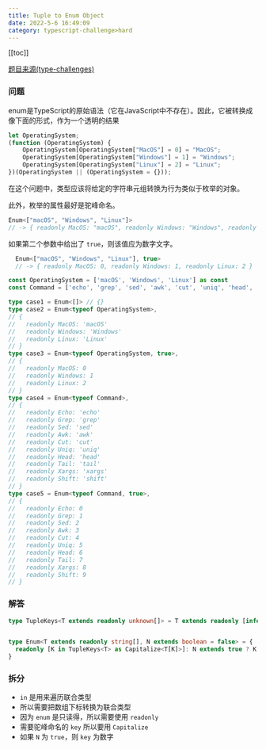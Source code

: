 ```yaml
---
title: Tuple to Enum Object
date: 2022-5-6 16:49:09
category: typescript-challenge>hard
---
```


[[toc]]

[题目来源(type-challenges)](https://github.com/type-challenges/type-challenges/blob/main/questions/00472-hard-tuple-to-enum-object/README.md)

### 问题

enum是TypeScript的原始语法（它在JavaScript中不存在）。因此，它被转换成像下面的形式，作为一个透明的结果

```javascript
let OperatingSystem;
(function (OperatingSystem) {
    OperatingSystem[OperatingSystem["MacOS"] = 0] = "MacOS";
    OperatingSystem[OperatingSystem["Windows"] = 1] = "Windows";
    OperatingSystem[OperatingSystem["Linux"] = 2] = "Linux";
})(OperatingSystem || (OperatingSystem = {}));
```
在这个问题中，类型应该将给定的字符串元组转换为行为类似于枚举的对象。

此外，枚举的属性最好是驼峰命名。

```typescript
Enum<["macOS", "Windows", "Linux"]>
// -> { readonly MacOS: "macOS", readonly Windows: "Windows", readonly Linux: "Linux" }
```

如果第二个参数中给出了 `true`，则该值应为数字文字。

```typescript
  Enum<["macOS", "Windows", "Linux"], true>
  // -> { readonly MacOS: 0, readonly Windows: 1, readonly Linux: 2 }
```

```typescript
const OperatingSystem = ['macOS', 'Windows', 'Linux'] as const
const Command = ['echo', 'grep', 'sed', 'awk', 'cut', 'uniq', 'head', 'tail', 'xargs', 'shift'] as const

type case1 = Enum<[]> // {}
type case2 = Enum<typeof OperatingSystem>,
// {
//   readonly MacOS: 'macOS'
//   readonly Windows: 'Windows'
//   readonly Linux: 'Linux'
// }
type case3 = Enum<typeof OperatingSystem, true>,
// {
//   readonly MacOS: 0
//   readonly Windows: 1
//   readonly Linux: 2
// }
type case4 = Enum<typeof Command>,
// {
//   readonly Echo: 'echo'
//   readonly Grep: 'grep'
//   readonly Sed: 'sed'
//   readonly Awk: 'awk'
//   readonly Cut: 'cut'
//   readonly Uniq: 'uniq'
//   readonly Head: 'head'
//   readonly Tail: 'tail'
//   readonly Xargs: 'xargs'
//   readonly Shift: 'shift'
// }
type case5 = Enum<typeof Command, true>,
// {
//   readonly Echo: 0
//   readonly Grep: 1
//   readonly Sed: 2
//   readonly Awk: 3
//   readonly Cut: 4
//   readonly Uniq: 5
//   readonly Head: 6
//   readonly Tail: 7
//   readonly Xargs: 8
//   readonly Shift: 9
// }

```

### 解答

```typescript
type TupleKeys<T extends readonly unknown[]> = T extends readonly [infer _, ...infer Tail] ? TupleKeys<Tail> | Tail['length'] : never;


type Enum<T extends readonly string[], N extends boolean = false> = {
  readonly [K in TupleKeys<T> as Capitalize<T[K]>]: N extends true ? K : T[K]
}
```

### 拆分
* `in` 是用来遍历联合类型
* 所以需要把数组下标转换为联合类型
* 因为 `enum` 是只读得，所以需要使用 `readonly`
* 需要驼峰命名的 `key` 所以要用 `Capitalize`
* 如果 `N` 为 `true`，则 `key` 为数字

